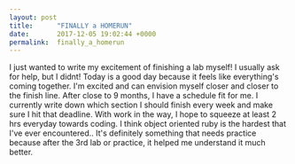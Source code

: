 ```yaml
---
layout: post
title:      "FINALLY a HOMERUN"
date:       2017-12-05 19:02:44 +0000
permalink:  finally_a_homerun
---
```



I just wanted to write my excitement of finishing a lab myself! I usually ask for help, but I didnt! Today is a good day because it feels like everything's coming together. I'm excited and can envision myself closer and closer to the finish line. After close to 9 months, I have a schedule fit for me. I currently write down which section I should finish every week and make sure I hit that deadline. With work in the way, I hope to squeeze at least 2 hrs everyday towards coding. I think object oriented ruby is the hardest that I've ever encountered.. It's definitely something that needs practice because after the 3rd lab or practice, it helped me understand it much better. 
